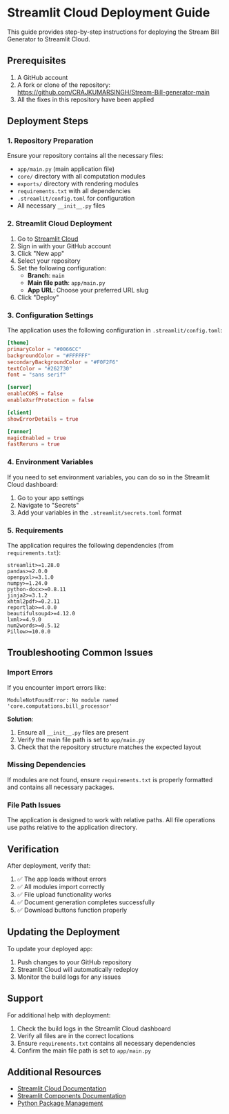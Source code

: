 # Streamlit Cloud Deployment Guide

This guide provides step-by-step instructions for deploying the Stream Bill Generator to Streamlit Cloud.

## Prerequisites

1. A GitHub account
2. A fork or clone of the repository: https://github.com/CRAJKUMARSINGH/Stream-Bill-generator-main
3. All the fixes in this repository have been applied

## Deployment Steps

### 1. Repository Preparation

Ensure your repository contains all the necessary files:
- `app/main.py` (main application file)
- `core/` directory with all computation modules
- `exports/` directory with rendering modules
- `requirements.txt` with all dependencies
- `.streamlit/config.toml` for configuration
- All necessary `__init__.py` files

### 2. Streamlit Cloud Deployment

1. Go to [Streamlit Cloud](https://share.streamlit.io/)
2. Sign in with your GitHub account
3. Click "New app"
4. Select your repository
5. Set the following configuration:
   - **Branch**: `main`
   - **Main file path**: `app/main.py`
   - **App URL**: Choose your preferred URL slug
6. Click "Deploy"

### 3. Configuration Settings

The application uses the following configuration in `.streamlit/config.toml`:

```toml
[theme]
primaryColor = "#0066CC"
backgroundColor = "#FFFFFF"
secondaryBackgroundColor = "#F0F2F6"
textColor = "#262730"
font = "sans serif"

[server]
enableCORS = false
enableXsrfProtection = false

[client]
showErrorDetails = true

[runner]
magicEnabled = true
fastReruns = true
```

### 4. Environment Variables

If you need to set environment variables, you can do so in the Streamlit Cloud dashboard:
1. Go to your app settings
2. Navigate to "Secrets"
3. Add your variables in the `.streamlit/secrets.toml` format

### 5. Requirements

The application requires the following dependencies (from `requirements.txt`):

```
streamlit>=1.28.0
pandas>=2.0.0
openpyxl>=3.1.0
numpy>=1.24.0
python-docx>=0.8.11
jinja2>=3.1.2
xhtml2pdf>=0.2.11
reportlab>=4.0.0
beautifulsoup4>=4.12.0
lxml>=4.9.0
num2words>=0.5.12
Pillow>=10.0.0
```

## Troubleshooting Common Issues

### Import Errors

If you encounter import errors like:
```
ModuleNotFoundError: No module named 'core.computations.bill_processor'
```

**Solution**: 
1. Ensure all `__init__.py` files are present
2. Verify the main file path is set to `app/main.py`
3. Check that the repository structure matches the expected layout

### Missing Dependencies

If modules are not found, ensure `requirements.txt` is properly formatted and contains all necessary packages.

### File Path Issues

The application is designed to work with relative paths. All file operations use paths relative to the application directory.

## Verification

After deployment, verify that:

1. ✅ The app loads without errors
2. ✅ All modules import correctly
3. ✅ File upload functionality works
4. ✅ Document generation completes successfully
5. ✅ Download buttons function properly

## Updating the Deployment

To update your deployed app:

1. Push changes to your GitHub repository
2. Streamlit Cloud will automatically redeploy
3. Monitor the build logs for any issues

## Support

For additional help with deployment:

1. Check the build logs in the Streamlit Cloud dashboard
2. Verify all files are in the correct locations
3. Ensure `requirements.txt` contains all necessary dependencies
4. Confirm the main file path is set to `app/main.py`

## Additional Resources

- [Streamlit Cloud Documentation](https://docs.streamlit.io/streamlit-cloud)
- [Streamlit Components Documentation](https://docs.streamlit.io/library/components)
- [Python Package Management](https://packaging.python.org/tutorials/managing-dependencies/)